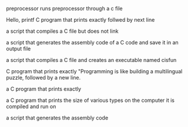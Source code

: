 preprocessor runs preprocessor through a c file

Hello, printf C program that prints exactly follwed by next line

a script that compiles a C file but does not link

a script that generates the assembly code of a C code and save it in an output file

a script that compiles a C file and creates an executable named cisfun

C program that prints exactly "Programming is like building a multilingual puzzle, followed by a new line.

a C program that prints exactly 

a C program that prints the size of various types on the computer it is compiled and run on

a script that generates the assembly code
